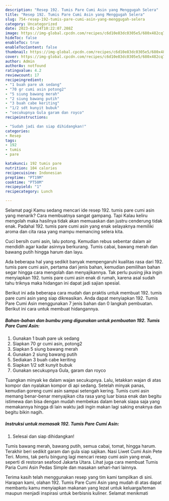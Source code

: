 ```yaml
---
description: "Resep 192. Tumis Pare Cumi Asin yang Menggugah Selera"
title: "Resep 192. Tumis Pare Cumi Asin yang Menggugah Selera"
slug: 754-resep-192-tumis-pare-cumi-asin-yang-menggugah-selera
category: Uncategorized
date: 2023-01-24T10:22:07.208Z
image: https://img-global.cpcdn.com/recipes/c6d10e83dc0305e5/680x482cq70/192-tumis-pare-cumi-asin-foto-resep-utama.jpg
hideToc: false
enableToc: true
enableTocContent: false
thumbnail: https://img-global.cpcdn.com/recipes/c6d10e83dc0305e5/680x482cq70/192-tumis-pare-cumi-asin-foto-resep-utama.jpg
cover: https://img-global.cpcdn.com/recipes/c6d10e83dc0305e5/680x482cq70/192-tumis-pare-cumi-asin-foto-resep-utama.jpg
author: Admin
authorAv: notfound
ratingvalue: 4.2
reviewcount: 17
recipeingredient:
- "1 buah pare uk sedang"
- "70 gr cumi asin potong2"
- "5 siung bawang merah"
- "2 siung bawang putih"
- "3 buah cabe keriting"
- "1/2 sdt kunyit bubuk"
- "secukupnya Gula garam dan royco"
recipeinstructions:

- "Sudah jadi dan siap dihidangkan!"
categories:
- Resep
tags:
- 192
- tumis
- pare

katakunci: 192 tumis pare 
nutrition: 104 calories
recipecuisine: Indonesian
preptime: "PT19M"
cooktime: "PT50M"
recipeyield: "1"
recipecategory: Lunch

---
```



Selamat pagi Kamu sedang mencari ide resep 192. tumis pare cumi asin yang menarik? Cara membuatnya sangat gampang. Tapi Kalau keliru mengolah maka hasilnya tidak akan memuaskan dan justru cenderung tidak enak. Padahal 192. tumis pare cumi asin yang enak selayaknya memiliki aroma dan cita rasa yang mampu memancing selera kita.


Cuci bersih cumi asin, lalu potong. Kemudian rebus sebentar dalam air mendidih agar kadar asinnya berkurang. Tumis cabai, bawang merah dan bawang putih hingga harum dan layu.

Ada beberapa hal yang sedikit banyak mempengaruhi kualitas rasa dari 192. tumis pare cumi asin, pertama dari jenis bahan, kemudian pemilihan bahan segar hingga cara mengolah dan menyajikannya. Tak perlu pusing jika ingin menyiapkan 192. tumis pare cumi asin enak di rumah, karena asal sudah tahu triknya maka hidangan ini dapat jadi sajian spesial.


Berikut ini ada beberapa cara mudah dan praktis untuk membuat 192. tumis pare cumi asin yang siap dikreasikan. Anda dapat menyiapkan 192. Tumis Pare Cumi Asin menggunakan 7 jenis bahan dan 0 langkah pembuatan. Berikut ini cara untuk membuat hidangannya.

<!--inarticleads1-->

##### Bahan-bahan dan bumbu yang digunakan untuk pembuatan 192. Tumis Pare Cumi Asin:

1. Gunakan 1 buah pare uk sedang
1. Siapkan 70 gr cumi asin, potong2
1. Siapkan 5 siung bawang merah
1. Gunakan 2 siung bawang putih
1. Sediakan 3 buah cabe keriting
1. Siapkan 1/2 sdt kunyit bubuk
1. Gunakan secukupnya Gula, garam dan royco


Tuangkan minyak ke dalam wajan secukupnya. Lalu, letakkan wajan di atas kompor dan nyalakan kompor di api sedang. Setelah minyak panas, kemudian goreng cumi asin sampai setengah kering. Tumis cumi asin memang benar-benar menyajikan cita rasa yang luar biasa enak dan begitu istimewa dan bisa dengan mudah membekas dalam benak siapa saja yang memakannya hingga di lain waktu jadi ingin makan lagi saking enaknya dan begitu bikin nagih. 

<!--inarticleads2-->

##### Instruksi untuk memasak 192. Tumis Pare Cumi Asin:


1. Selesai dan siap dihidangkan!

Tumis bawang merah, bawang putih, semua cabai, tomat, hingga harum. Terakhir beri sedikit garam dan gula siap sajikan. Nasi Liwet Cumi Asin Pete Teri. Moms, tak perlu bingung lagi mencari resep cumi asin yang enak, seperti di restoran seafood Jakarta Utara. Lihat juga cara membuat Tumis Paria Cumi Asin Pedas Simple dan masakan sehari-hari lainnya. 

Terima kasih telah menggunakan resep yang tim kami tampilkan di sini. Harapan kami, olahan 192. Tumis Pare Cumi Asin yang mudah di atas dapat membantu kamu menyiapkan makanan yang lezat untuk keluarga/teman maupun menjadi inspirasi untuk berbisnis kuliner. Selamat menikmati
